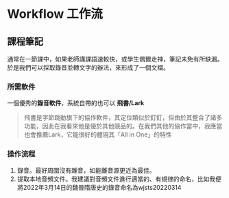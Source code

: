 # Workflow 工作流

## 課程筆記
通常在一節課中，如果老師講課語速較快，或學生偶爾走神，筆記未免有所缺漏。於是我們可以採取錄音並轉文字的辦法，來形成了一個文檔。
### 所需軟件
一個優秀的**錄音軟件**，系統自帶的也可以
**飛書/Lark**
>飛書是字節跳動旗下的協作軟件，其定位類似於釘釘，但由於其整合了諸多功能，因此在我看來他是優於其他競品的。在我們其他的協作當中，我應當也會推薦Lark，它能很好的體現其「All in One」的特性

### 操作流程
1. 錄音。最好周圍沒有雜音，如能離音源更近為最佳。
2. 提取本地音頻文件。我建議對音頻文件進行適當的、有規律的命名，比如我便將2022年3月14日的魏晉隋唐史的錄音命名為wjsts20220314
